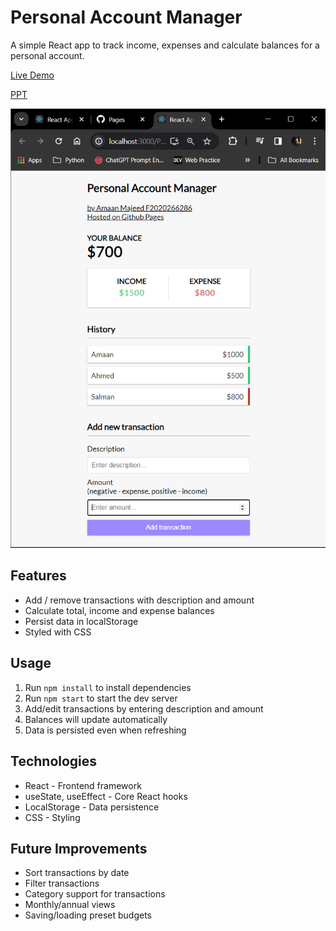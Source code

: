 # Personal Account Manager

A simple React app to track income, expenses and calculate balances for a personal account.


[Live Demo](https://amaanmajeed.github.io/PersonalAccountManager-React/)

[PPT](https://docs.google.com/presentation/d/1X5C2sPzKI3MaWuojATTZIDV7FZ6zqV4I/edit?usp=sharing&ouid=117976345475153093764&rtpof=true&sd=true)

[![Assignment Image](https://github.com/amaanmajeed/PersonalAccountManager-React/blob/main/src/Assignment_2.png?raw=true)](https://amaanmajeed.github.io/PersonalAccountManager-React/)

## Features

- Add / remove transactions with description and amount
- Calculate total, income and expense balances
- Persist data in localStorage
- Styled with CSS

## Usage

1. Run `npm install` to install dependencies
2. Run `npm start` to start the dev server
3. Add/edit transactions by entering description and amount 
4. Balances will update automatically
5. Data is persisted even when refreshing

## Technologies

- React - Frontend framework
- useState, useEffect - Core React hooks
- LocalStorage - Data persistence
- CSS - Styling

## Future Improvements

- Sort transactions by date
- Filter transactions 
- Category support for transactions
- Monthly/annual views
- Saving/loading preset budgets
